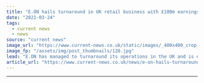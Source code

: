 ```yaml
---
title: "E.ON hails turnaround in UK retail business with £100m earnings jump"
date: "2021-03-24"
tags: 
  - current news
  - news
source: "current news"
image_url: "https://www.current-news.co.uk/static/images/_400x400_crop_center-center/E.On-headquarters-wiki-NC.jpg"
image_fp: "/assets/img/post_thumbnails/126.jpg"
lead: "​E.ON has managed to turnaround its operations in the UK and is expected to recover faster than originally anticipated, it said in its full year results for 2020."
article_url: "https://www.current-news.co.uk/news/e-on-hails-turnaround-in-uk-retail-business-with-100m-earnings-jump?utm_source=rss-feeds&utm_medium=rss&utm_campaign=rss"
---
```


---
